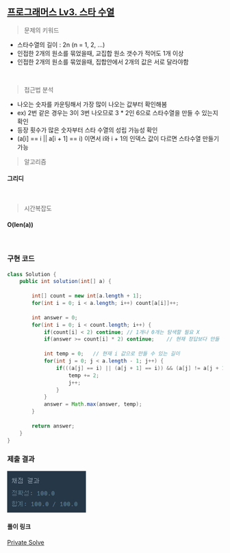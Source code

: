## [프로그래머스 Lv3. 스타 수열](https://school.programmers.co.kr/learn/courses/30/lessons/70130)

> 문제의 키워드

- 스타수열의 길이 : 2n (n = 1, 2, ...)
- 인접한 2개의 원소를 묶었을때, 교집합 원소 갯수가 적어도 1개 이상
- 인접한 2개의 원소를 묶었을때, 집합안에서 2개의 값은 서로 달라야함

<br/>


> 접근법 분석
- 나오는 숫자를 카운팅해서 가장 많이 나오는 값부터 확인해봄
- ex) 2번 같은 경우는 3이 3번 나오므로 3 * 2인 6으로 스타수열을 만들 수 있는지 확인
- 등장 횟수가 많은 숫자부터 스타 수열의 성립 가능성 확인
- (a[i] == i || a[i + 1] == i) 이면서 i와 i + 1의 인덱스 값이 다르면 스타수열 만들기 가능

> 알고리즘

#### 그리디


<br/>

> 시간복잡도
#### O(len(a))

<br/>

### 구현 코드

```java
class Solution {
    public int solution(int[] a) {
        
        int[] count = new int[a.length + 1];
        for(int i = 0; i < a.length; i++) count[a[i]]++;
        
        int answer = 0;
        for(int i = 0; i < count.length; i++) {
            if(count[i] < 2) continue; // 1개나 0개는 탐색할 필요 X
            if(answer >= count[i] * 2) continue;    // 현재 정답보다 만들 수 있는 스타수열의 길이가 작은 경우 다음꺼 탐색
            
            int temp = 0;   // 현재 i 값으로 만들 수 있는 길이
            for(int j = 0; j < a.length - 1; j++) {
                if(((a[j] == i) || (a[j + 1] == i)) && (a[j] != a[j + 1])) {
                    temp += 2;
                    j++;
                }
            }
            answer = Math.max(answer, temp);
        }
        
        return answer;
    }
}
```

### 제출 결과

![제출결과](./result.png)

#### 풀이 링크

[Private Solve](https://github.com/The-Four-Error-Pickers/Algorithm-Study/tree/main/Private%20Solve/70130.%20%EC%8A%A4%ED%83%80%20%EC%88%98%EC%97%B4/JunHo/2025-1-15T175343)
